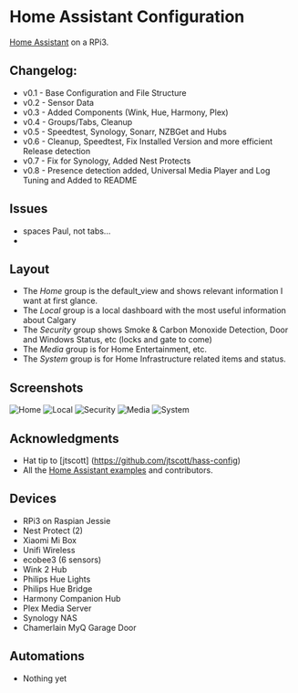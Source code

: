 
# Home Assistant Configuration
[Home Assistant](https://home-assistant.io/) on a RPi3.

## Changelog:

* v0.1 - Base Configuration and File Structure
* v0.2 - Sensor Data
* v0.3 - Added Components (Wink, Hue, Harmony, Plex)
* v0.4 - Groups/Tabs, Cleanup
* v0.5 - Speedtest, Synology, Sonarr, NZBGet and Hubs
* v0.6 - Cleanup, Speedtest, Fix Installed Version and more efficient Release detection
* v0.7 - Fix for Synology, Added Nest Protects
* v0.8 - Presence detection added, Universal Media Player and Log Tuning and Added to README


## Issues
* spaces Paul, not tabs...
*

## Layout
- The *Home* group is the default_view and shows relevant information I want at first glance.
- The *Local* group is a local dashboard with the most useful information about Calgary
- The *Security* group shows Smoke & Carbon Monoxide Detection, Door and Windows Status, etc (locks and gate to come)
- The *Media* group is for Home Entertainment, etc.
- The *System* group is for Home Infrastructure related items and status. 

## Screenshots
![Home](https://www.dropbox.com/s/sa5kjopf8k28dre/home.png?raw=1)
![Local](https://www.dropbox.com/s/0q1zrq6zsszji5d/local.png?raw=1)
![Security](https://www.dropbox.com/s/2pjkwkxaqbre601/security.png?raw=1)
![Media](https://www.dropbox.com/s/56xao6x4h7kh9sa/media.png?raw=1)
![System](https://www.dropbox.com/s/xaw8fmph61ky3xx/system.png?raw=1)


## Acknowledgments
* Hat tip to [jtscott] (https://github.com/jtscott/hass-config)
* All the [Home Assistant examples](https://home-assistant.io/cookbook/) and contributors.

## Devices
- RPi3 on Raspian Jessie
- Nest Protect (2)
- Xiaomi Mi Box
- Unifi Wireless
- ecobee3 (6 sensors)
- Wink 2 Hub
- Philips Hue Lights
- Philips Hue Bridge
- Harmony Companion Hub
- Plex Media Server
- Synology NAS
- Chamerlain MyQ Garage Door

## Automations
- Nothing yet